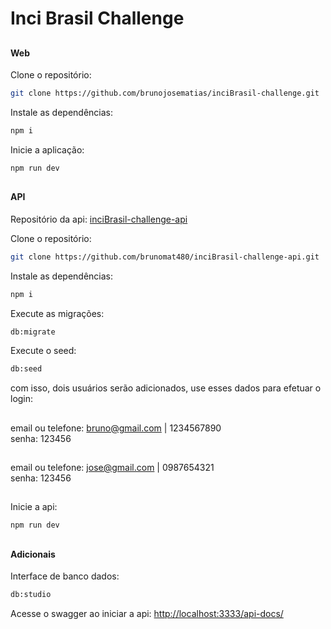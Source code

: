 # Inci Brasil Challenge

##

#### Web
Clone o repositório:
```bash
git clone https://github.com/brunojosematias/inciBrasil-challenge.git
```

Instale as dependências:
```bash
npm i
```

Inicie a aplicação:
```bash
npm run dev
```
##

#### API
Repositório da api:
<a href="https://github.com/brunomat480/inciBrasil-challenge-api">inciBrasil-challenge-api</a>

Clone o repositório:
```bash
git clone https://github.com/brunomat480/inciBrasil-challenge-api.git
```

Instale as dependências:
```bash
npm i
```

Execute as migrações:
```bash
db:migrate
```

Execute o seed:
```bash
db:seed
```
com isso, dois usuários serão adicionados, use esses dados para efetuar o login:
##
email ou telefone: bruno@gmail.com | 1234567890 <br/>
senha: 123456
##
email ou telefone: jose@gmail.com | 0987654321 <br/>
senha: 123456
##

Inicie a api:
```bash
npm run dev
```

##

#### Adicionais
Interface de banco dados:
```bash
db:studio
```

Acesse o swagger ao iniciar a api:
<a href="http://localhost:3333/api-docs/">http://localhost:3333/api-docs/</a>
